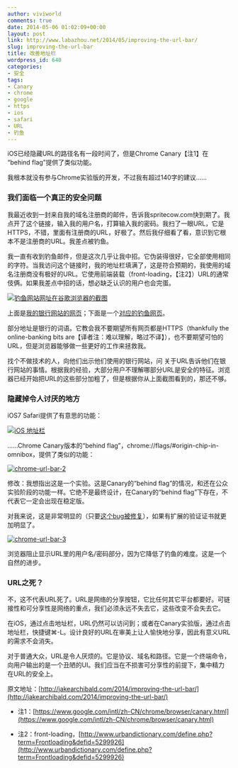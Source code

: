 ```yaml
---
author: viviworld
comments: true
date: 2014-05-06 01:02:09+00:00
layout: post
link: http://www.labazhou.net/2014/05/improving-the-url-bar/
slug: improving-the-url-bar
title: 改善地址栏
wordpress_id: 640
categories:
- 安全
tags:
- Canary
- chrome
- google
- https
- ios
- safari
- URL
- 钓鱼
---
```


iOS已经隐藏URL的路径名有一段时间了，但是Chrome Canary【注1】在 “behind flag”提供了类似功能。

我根本就没有参与Chrome实验版的开发，不过我有超过140字的建议……


### 我们面临一个真正的安全问题


我最近收到一封来自我的域名注册商的邮件，告诉我spritecow.com快到期了。我点开了这个链接，输入我的用户名，打算输入我的密码。我扫了一眼URL，它是HTTPS，不错，里面有注册商的URL，好极了。然后我仔细看了看，意识到它根本不是注册商的URL。我差点被钓鱼。

我一直有收到钓鱼邮件，但是这次几乎让我中招。它伪装得很好，它全部使用相同的字符。当我访问这个链接时，我的地址栏填满了，这是符合预期的，我使用的域名注册商没有极好的URL。它使用前端装载（front-loading，【注2】）URL的通常伎俩。如果我差点中招的话，想必缺乏认识的用户也会完蛋。

[![钓鱼网站网址在谷歌浏览器的截图](http://www.labazhou.net/wp-content/uploads/2014/05/chrome-url-bar-1-1024x196.png)](http://www.labazhou.net/wp-content/uploads/2014/05/chrome-url-bar-1.png)

上面是[我的银行网站的网页](http://www.halifax.co.uk/creditcards/?WT.seg_3=Common/promotion/credit_cards/hlinke/credit0-crdtcard-lnke-crdtcard00)；下面是一个[对应的钓鱼网页](http://www.halifax.co.uk.creditcards.wt.seg_3.common.credit0-crdtcard-lnke-crdtcard00.this.evil.jakearchibald.com/creditcards/?WT.seg_3=Common/promotion/credit_cards/hlinke/credit0-crdtcard-lnke-crdtcard00)。

部分地址是银行的词语。它教会我不要期望所有网页都是HTTPS（thankfully the online-banking bits are【译者注：难以理解，略过不译】），也不要期望可怕的URL，但是浏览器能够做一些更好的工作来拯救我。

找个不做技术的人，向他们出示他们使用的银行网站，问 关于URL告诉他们在银行网站的事情。根据我的经验，大部分用户不理解哪部分URL是安全的特征。浏览器已经开始把URL的这些部分加粗了，但是根据你从上面截图看到的，那还不够。


### 隐藏掉令人讨厌的地方


iOS7 Safari提供了有意思的功能：

[![iOS 地址栏](http://www.labazhou.net/wp-content/uploads/2014/05/ios-url-bar.png)](http://www.labazhou.net/wp-content/uploads/2014/05/ios-url-bar.png)

……Chrome Canary版本的“behind flag”，chrome://flags/#origin-chip-in-omnibox，提供了类似的功能：

[![chrome-url-bar-2](http://www.labazhou.net/wp-content/uploads/2014/05/chrome-url-bar-2-1024x145.png)](http://www.labazhou.net/wp-content/uploads/2014/05/chrome-url-bar-2.png)

修改：我想指出这是一个实验。这是Canary的“behind flag”的情况，和还在公众实验阶段的功能一样。它绝不是最终设计，在Canary的“behind flag”下存在，不代表它一定会出现在稳定版。

对我来说，这是非常明显的（只要[这个bug被修复](https://code.google.com/p/chromium/issues/detail?id=369853)），如果有扩展的验证证书就更加明显了。

[![chrome-url-bar-3](http://www.labazhou.net/wp-content/uploads/2014/05/chrome-url-bar-3-1024x186.png)](http://www.labazhou.net/wp-content/uploads/2014/05/chrome-url-bar-3.png)

浏览器阻止显示URL里的用户名/密码部分，因为它降低了钓鱼的难度。这是一个自然的进步。


### URL之死？


不，这不代表URL死了。URL是网络的分享按钮，它比任何其它平台都要好。可链接性和可分享性是网络的重点，我们必须永远不失去它，这些改变不会失去它。

在iOS，通过点击地址栏，URL仍然可以访问到；或者在Canary实验版，通过点击地址栏，快捷键⌘-L。设计良好的URL在审美上让人愉快地分享，因此有意义URL的需求不会消失。

对于普通大众，URL是令人厌烦的。它是协议、域名和路径。它是一个终端命令，向用户输出的是一个丑陋的UI。我们应当在不损害可分享性的前提下，集中精力在URL的安全上。

原文地址：[http://jakearchibald.com/2014/improving-the-url-bar/](http://jakearchibald.com/2014/improving-the-url-bar/)



	
  * 注1：[https://www.google.com/intl/zh-CN/chrome/browser/canary.html](https://www.google.com/intl/zh-CN/chrome/browser/canary.html)

	
  * 注2：front-loading，[http://www.urbandictionary.com/define.php?term=Frontloading&defid=5299926](http://www.urbandictionary.com/define.php?term=Frontloading&defid=5299926)


